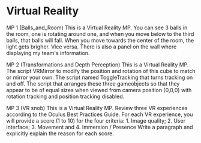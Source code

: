 # Virtual Reality
MP 1  (Balls_and_Room)
This is a Virtual Reality MP. 
You can see 3 balls in the room, one is rotating around one, and when you move below to the third balls, that balls will fall.
When you move towards the center of the room, the light gets brigher. Vice versa.
There is also a panel on the wall where displaying my team's information.

MP 2 (Transformations and Depth Perception)
This is a Virtual Reality MP. 
The script  VRMirror to modify the position and rotation of this cube to match or mirror your own.
The script named ToggleTracking that turns tracking on and off.
The script that arranges these three gameobjects so that they appear to be of equal sizes when viewed from camera position (0,0,0) with rotation tracking and position tracking disabled.

MP 3 (VR snob)
This is a Virtual Reality MP. 
Review three VR experiences according to the Oculus Best Practices Guide. For each VR experience, you will provide a score (1 to 10) for the four criteria: 1. Image quality; 2. User interface; 3. Movement and 4. Immersion / Presence
Write a paragraph and explicitly explain the reason for each score.


